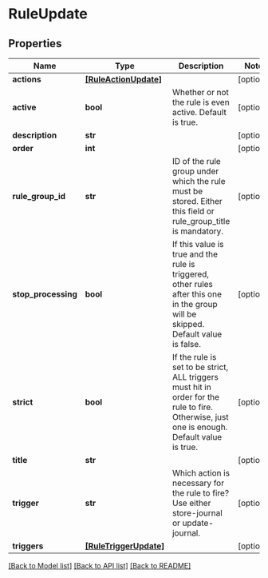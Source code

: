 # RuleUpdate


## Properties
Name | Type | Description | Notes
------------ | ------------- | ------------- | -------------
**actions** | [**[RuleActionUpdate]**](RuleActionUpdate.md) |  | [optional] 
**active** | **bool** | Whether or not the rule is even active. Default is true. | [optional] 
**description** | **str** |  | [optional] 
**order** | **int** |  | [optional] 
**rule_group_id** | **str** | ID of the rule group under which the rule must be stored. Either this field or rule_group_title is mandatory. | [optional] 
**stop_processing** | **bool** | If this value is true and the rule is triggered, other rules  after this one in the group will be skipped. Default value is false. | [optional] 
**strict** | **bool** | If the rule is set to be strict, ALL triggers must hit in order for the rule to fire. Otherwise, just one is enough. Default value is true. | [optional] 
**title** | **str** |  | [optional] 
**trigger** | **str** | Which action is necessary for the rule to fire? Use either store-journal or update-journal. | [optional] 
**triggers** | [**[RuleTriggerUpdate]**](RuleTriggerUpdate.md) |  | [optional] 

[[Back to Model list]](../README.md#documentation-for-models) [[Back to API list]](../README.md#documentation-for-api-endpoints) [[Back to README]](../README.md)


